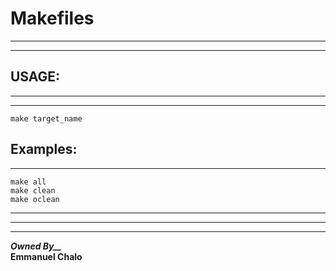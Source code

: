 # Makefiles

---
---

## USAGE:

---
---

```
make target_name
```
__Examples:__
---
---
```
make all
make clean
make oclean
```
---
---
---

***Owned By__***</br>
__Emmanuel Chalo__
